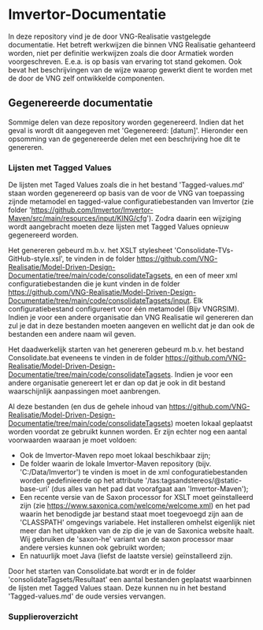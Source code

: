 # Imvertor-Documentatie
In deze repository vind je de door VNG-Realisatie vastgelegde documentatie. Het betreft werkwijzen die binnen VNG Realisatie gehanteerd worden, niet per definitie werkwijzen zoals die door Armatiek worden voorgeschreven. E.e.a. is op basis van ervaring tot stand gekomen. Ook bevat het beschrijvingen van de wijze waarop gewerkt dient te worden met de door de VNG zelf ontwikkelde componenten.

## Gegenereerde documentatie
Sommige delen van deze repository worden gegenereerd. Indien dat het geval is wordt dit aangegeven met 'Gegenereerd: [datum]'.
Hieronder een opsomming van de gegenereerde delen met een beschrijving hoe dit te genereren.

### Lijsten met Tagged Values

De lijsten met Taged Values zoals die in het bestand 'Tagged-values.md' staan worden gegenereerd op basis van de voor de VNG van toepassing zijnde metamodel en tagged-value configuratiebestanden van Imvertor (zie folder 'https://github.com/Imvertor/Imvertor-Maven/src/main/resources/input/KING/cfg'). Zodra daarin een wijziging wordt aangebracht moeten deze lijsten met Tagged Values opnieuw gegenereerd worden.

Het genereren gebeurd m.b.v. het XSLT stylesheet 'Consolidate-TVs-GitHub-style.xsl', te vinden in de folder https://github.com/VNG-Realisatie/Model-Driven-Design-Documentatie/tree/main/code/consolidateTagsets, en een of meer xml configuratiebestanden die je kunt vinden in de folder https://github.com/VNG-Realisatie/Model-Driven-Design-Documentatie/tree/main/code/consolidateTagsets/input. Elk configuratiebestand configureert voor één metamodel (Bijv VNGRSIM). Indien je voor een andere organisatie dan VNG Realisatie wil genereren dan zul je dat in deze bestanden moeten aangeven en wellicht dat je dan ook de bestanden een andere naam wil geven.

Het daadwerkelijk starten van het genereren gebeurd m.b.v. het bestand Consolidate.bat eveneens te vinden in de folder https://github.com/VNG-Realisatie/Model-Driven-Design-Documentatie/tree/main/code/consolidateTagsets. Indien je voor een andere organisatie genereert let er dan op dat je ook in dit bestand waarschijnlijk aanpassingen moet aanbrengen.

Al deze bestanden (en dus de gehele inhoud van https://github.com/VNG-Realisatie/Model-Driven-Design-Documentatie/tree/main/code/consolidateTagsets) moeten lokaal geplaatst worden voordat ze gebruikt kunnen worden. Er zijn echter nog een aantal voorwaarden waaraan je moet voldoen:
* Ook de Imvertor-Maven repo moet lokaal beschikbaar zijn;
* De folder waarin de lokale Imvertor-Maven repository (bijv. 'C:/Data/Imvertor') te vinden is moet in de xml confoguratiebestanden worden gedefinieerde op het attribute '/tas:tagsandstereos/@static-base-uri' (dus alles van het pad dat voorafgaat aan 'Imvertor-Maven');
* Een recente versie van de Saxon processor for XSLT moet geïnstalleerd zijn (zie https://www.saxonica.com/welcome/welcome.xml) en het pad waarin het benodigde jar bestand staat moet toegevoegd zijn aan de 'CLASSPATH' omgevings variabele. Het installeren omhelst eigenlijk niet meer dan het uitpakken van de zip die je van de Saxonica website haalt. Wij gebruiken de 'saxon-he' variant van de saxon processor maar andere versies kunnen ook gebruikt worden;
* En natuurlijk moet Java (liefst de laatste versie) geïnstalleerd zijn.

Door het starten van Consolidate.bat wordt er in de folder 'consolidateTagsets/Resultaat' een aantal bestanden geplaatst waarbinnen de lijsten met Tagged Values staan. Deze kunnen nu in het bestand 'Tagged-values.md' de oude versies vervangen.

### Supplieroverzicht

